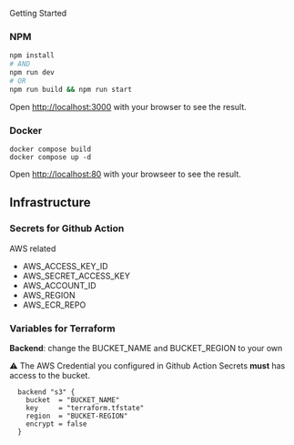 Getting Started

### NPM

```bash
npm install
# AND
npm run dev
# OR
npm run build && npm run start

```

Open [http://localhost:3000](http://localhost:3000) with your browser to see the result.

### Docker

```shell
docker compose build
docker compose up -d
```

Open [http://localhost:80](http://localhost:80) with your browseer to see the result.

## Infrastructure

### Secrets for Github Action

AWS related

- AWS_ACCESS_KEY_ID
- AWS_SECRET_ACCESS_KEY
- AWS_ACCOUNT_ID
- AWS_REGION
- AWS_ECR_REPO

### Variables for Terraform

**Backend**: change the BUCKET_NAME and BUCKET_REGION to your own

:warning: The AWS Credential you configured in Github Action Secrets **must** has access to the bucket.

```hcl
  backend "s3" {
    bucket  = "BUCKET_NAME"
    key     = "terraform.tfstate"
    region  = "BUCKET-REGION"
    encrypt = false
  }
```
